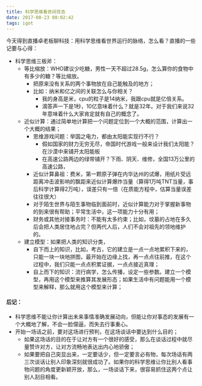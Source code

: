 ```yaml
---
title: 科学思维看世间百态
date: 2017-08-23 08:02:42
tags: igot
---
```

今天得到直播卓老板聊科技：用科学思维看世界运行的脉络，怎么看？直播的一些记要与心得：


- 科学思维三板斧：
	- 等比缩放：WHO建议少吃糖，男性一天不超过28.5g，怎么算你的食物中有多少的糖？等比缩放。
		- 把原来没有关系的两个事物放在自己能触及的地方；
		- 比如：纳米和亿之间的关联怎么与你相关？
			- 我的身高是米，cpu的粒子是14纳米，我跟cpu就是亿倍关系。
			- 滴答声一下是1秒，10亿意味着什么？就是32年。对于我们来说32年意味着什么大家肯定就有自己的概念了。
	- 近似计算：通过简单地计算把一个问题定位到一个大概的范围，计算出一个大概的结果；
		- 思维游戏问题：举国之电力，都由太阳能实现行不行？
			- 假如国家的财力无穷无尽，帝国时代游戏一般来设计我们太阳能？在沙漠中来铺开太阳能板
			- 在高速公路两边的绿带铺开？下雨、阴天、维修，全国13万公里的高速公路，
		- 近似计算鼻祖：费米，第一颗原子弹在内华达州的试爆，用纸片受远距离冲击波影响的飘距来近似计算爆炸当量（算得1万吨TNT当量，事后科学计算得2万吨），误差只有一倍（在质能方程中，估算当量误差往往很大）
		- 对于陌生世界与陌生事物临到面前时，近似计算能力对于掌握新事物的到来很有帮助；平常生活中，这一项能力十分有用；
		- 财务或其他对接事务时：不能有太多约束；比如，坟墓的占地在多久后会把人类居住地占完？但两代人后，人们不会对祖先的领地维护的。
	- 建立模型：如果把人类的知识分类，
		- 自下而上的知识，比如，考古，它的建立是一点一点地累积下来的，只能一块一块地拼图，最开始在边缘上找，再一点点往前推，在这个过程中，我们只能一点点积累证据，一点点接近真理；
		- 自上而下的知识：流行病学，怎么传播，设定一些参数。建立一个模型，再用这个模型来推算其发展形态；如果生活中有问题能用一个模型来解释，那么就用这个模型来计算；

#### 后记： ####
- 科学思维不能让你计算出未来事情准确发展动向，但能让你对事态的发展有一个大概地了解，不会一脸懞逼，而失去行事重心。
- 开始一场话之前，要对这场进行预判，在这场谈话中要达到什么目的；
	- 如果这场话的目的在于让对方有一个很好的感受，那么在谈话过程中就尽量赞许对方，让对方流畅地表达出内心地骄傲；
	- 如果要把自己突显出来，一定要话少，但一定要言必有物，每次场话有两三次谈话让别人印象深刻就很成功了。如果你的科学思维让你比别人看事物问题的角度更新颖开放，那么，一场谈话下来，很容易抓住这两个点让别人刮目相看。